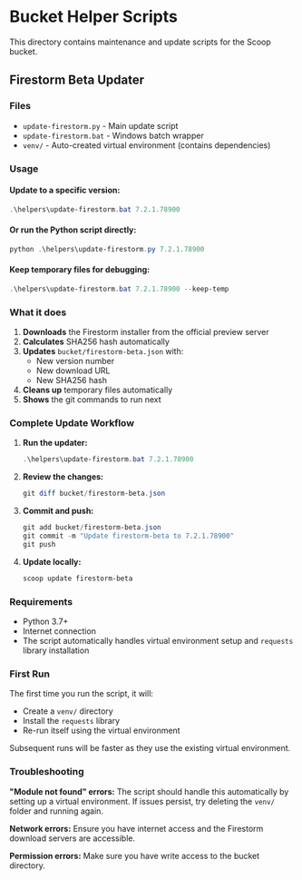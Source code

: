 # Bucket Helper Scripts

This directory contains maintenance and update scripts for the Scoop bucket.

## Firestorm Beta Updater

### Files
- `update-firestorm.py` - Main update script
- `update-firestorm.bat` - Windows batch wrapper
- `venv/` - Auto-created virtual environment (contains dependencies)

### Usage

#### Update to a specific version:
```powershell
.\helpers\update-firestorm.bat 7.2.1.78900
```

#### Or run the Python script directly:
```powershell
python .\helpers\update-firestorm.py 7.2.1.78900
```

#### Keep temporary files for debugging:
```powershell
.\helpers\update-firestorm.bat 7.2.1.78900 --keep-temp
```

### What it does

1. **Downloads** the Firestorm installer from the official preview server
2. **Calculates** SHA256 hash automatically
3. **Updates** `bucket/firestorm-beta.json` with:
   - New version number
   - New download URL
   - New SHA256 hash
4. **Cleans up** temporary files automatically
5. **Shows** the git commands to run next

### Complete Update Workflow

1. **Run the updater:**
   ```powershell
   .\helpers\update-firestorm.bat 7.2.1.78900
   ```

2. **Review the changes:**
   ```powershell
   git diff bucket/firestorm-beta.json
   ```

3. **Commit and push:**
   ```powershell
   git add bucket/firestorm-beta.json
   git commit -m "Update firestorm-beta to 7.2.1.78900"
   git push
   ```

4. **Update locally:**
   ```powershell
   scoop update firestorm-beta
   ```

### Requirements

- Python 3.7+
- Internet connection
- The script automatically handles virtual environment setup and `requests` library installation

### First Run

The first time you run the script, it will:
- Create a `venv/` directory
- Install the `requests` library
- Re-run itself using the virtual environment

Subsequent runs will be faster as they use the existing virtual environment.

### Troubleshooting

**"Module not found" errors:** The script should handle this automatically by setting up a virtual environment. If issues persist, try deleting the `venv/` folder and running again.

**Network errors:** Ensure you have internet access and the Firestorm download servers are accessible.

**Permission errors:** Make sure you have write access to the bucket directory.
